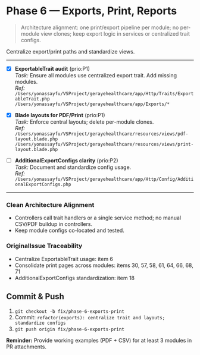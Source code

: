 # Phase 6 — Exports, Print, Reports

> Architecture alignment: one print/export pipeline per module; no per-module view clones; keep export logic in services or centralized trait configs.

Centralize export/print paths and standardize views.

---

- [x] **ExportableTrait audit** (prio:P1)  
  *Task:* Ensure all modules use centralized export trait. Add missing modules.  
  *Ref:* `/Users/yonassayfu/VSProject/gerayehealthcare/app/Http/Traits/ExportableTrait.php`  
  `/Users/yonassayfu/VSProject/gerayehealthcare/app/Exports/*`

- [x] **Blade layouts for PDF/Print** (prio:P1)  
  *Task:* Enforce central layouts; delete per-module clones.  
  *Ref:*  
  `/Users/yonassayfu/VSProject/gerayehealthcare/resources/views/pdf-layout.blade.php`  
  `/Users/yonassayfu/VSProject/gerayehealthcare/resources/views/print-layout.blade.php`

- [ ] **AdditionalExportConfigs clarity** (prio:P2)  
  *Task:* Document and standardize config usage.  
  *Ref:* `/Users/yonassayfu/VSProject/gerayehealthcare/app/Http/Config/AdditionalExportConfigs.php`

---

### Clean Architecture Alignment
- Controllers call trait handlers or a single service method; no manual CSV/PDF buildup in controllers.
- Keep module configs co-located and tested.

### OriginalIssue Traceability
- Centralize ExportableTrait usage: item 6
- Consolidate print pages across modules: items 30, 57, 58, 61, 64, 66, 68, 71
- AdditionalExportConfigs standardization: item 18

## Commit & Push
1. `git checkout -b fix/phase-6-exports-print`  
2. Commit: `refactor(exports): centralize trait and layouts; standardize configs`  
3. `git push origin fix/phase-6-exports-print`

**Reminder:** Provide working examples (PDF + CSV) for at least 3 modules in PR attachments.
